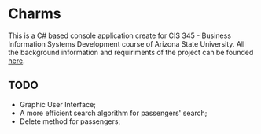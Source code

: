 Charms
======

This is a C# based console application create for CIS 345 - Business Information Systems Development course of
Arizona State University. All the background information and requiriments of the project can be founded [here](https://github.com/jpmoura/Charms/blob/master/CIS%20345%20Fall%202014%20Project%20-%20MW.pdf).


TODO
-----

* Graphic User Interface;
* A more efficient search algorithm for passengers' search;
* Delete method for passengers;

